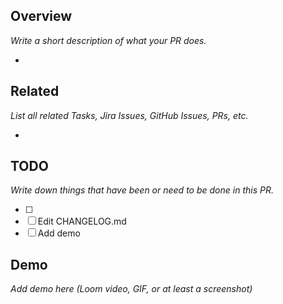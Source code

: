 ## Overview

_Write a short description of what your PR does._

- <INSERT HERE>

## Related

_List all related Tasks, Jira Issues, GitHub Issues, PRs, etc._

- <INSERT HERE>

## TODO

_Write down things that have been or need to be done in this PR._

- [ ] <INSERT HERE>
- [ ] Edit CHANGELOG.md
- [ ] Add demo

## Demo

_Add demo here (Loom video, GIF, or at least a screenshot)_

